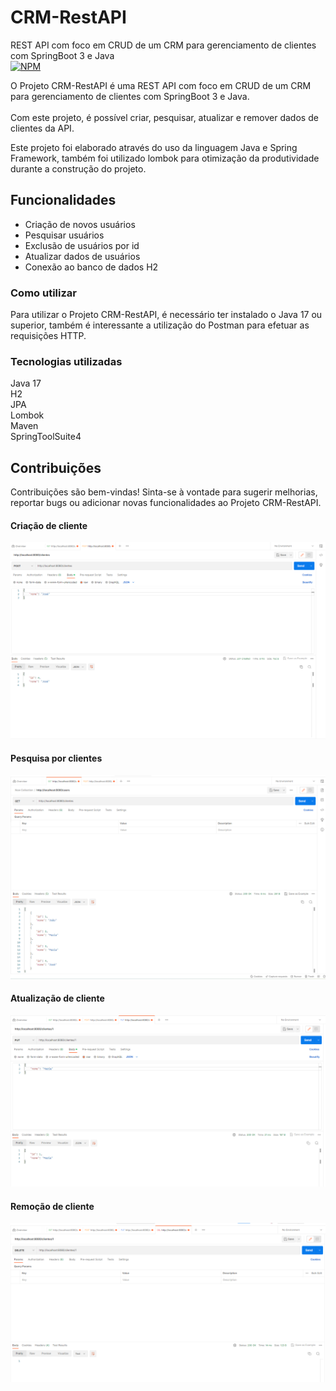 # CRM-RestAPI
REST API com foco em CRUD de um CRM para gerenciamento de clientes com SpringBoot 3 e Java <br>
[![NPM](https://img.shields.io/npm/l/java)](https://github.com/RicardoBrunoB/CRM-RestAPI/blob/master/license)

O Projeto CRM-RestAPI é uma REST API com foco em CRUD de um CRM para gerenciamento de clientes com SpringBoot 3 e Java. 
<br><br>Com este projeto, é possível criar, pesquisar, atualizar e remover dados de clientes da API.

Este projeto foi elaborado através do uso da linguagem Java e Spring Framework, também foi utilizado lombok para otimização da produtividade durante a construção do projeto.

## Funcionalidades
- Criação de novos usuários<br>
- Pesquisar usuários<br>
- Exclusão de usuários por id<br>
- Atualizar dados de usuários<br>
- Conexão ao banco de dados H2<br>

### Como utilizar
Para utilizar o Projeto CRM-RestAPI, é necessário ter instalado o Java 17 ou superior, também é interessante a utilização do Postman para efetuar as requisições HTTP. <br>

### Tecnologias utilizadas
Java 17<br>
H2<br>
JPA<br>
Lombok<br>
Maven<br>
SpringToolSuite4

## Contribuições
Contribuições são bem-vindas! Sinta-se à vontade para sugerir melhorias, reportar bugs ou adicionar novas funcionalidades ao Projeto CRM-RestAPI.

#### Criação de cliente
![CREATE](https://github.com/RicardoBrunoB/CRM-RestAPI/blob/master/assets/Print%20Post.png)
<br>
#### Pesquisa por clientes
![READ](https://github.com/RicardoBrunoB/CRM-RestAPI/blob/master/assets/Print%20Get.png)

#### Atualização de cliente
![UPDATE](https://github.com/RicardoBrunoB/CRM-RestAPI/blob/master/assets/Print%20Put.png)

#### Remoção de cliente
![DELETE](https://github.com/RicardoBrunoB/CRM-RestAPI/blob/master/assets/Print%20Delete.png)

